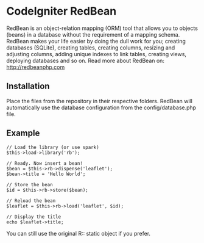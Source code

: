 CodeIgniter RedBean
===================

RedBean is an object-relation mapping (ORM) tool that allows you to objects (beans) in a database without the requirement of a mapping schema. RedBean makes your life easier by doing the dull work for you; creating databases (SQLite), creating tables, creating columns, resizing and adjusting columns, adding unique indexes to link tables, creating views, deploying databases and so on. Read more about RedBean on: http://redbeanphp.com

Installation
------------

Place the files from the repository in their respective folders. RedBean will automatically use the database configuration from the config/database.php file.

Example
-------

	// Load the library (or use spark)
	$this->load->library('rb');
	
	// Ready. Now insert a bean!	
	$bean = $this->rb->dispense('leaflet');
	$bean->title = 'Hello World';
	
	// Store the bean
	$id = $this->rb->store($bean);
	
	// Reload the bean
	$leaflet = $this->rb->load('leaflet', $id);
	
	// Display the title
	echo $leaflet->title;
	
You can still use the original R:: static object if you prefer.